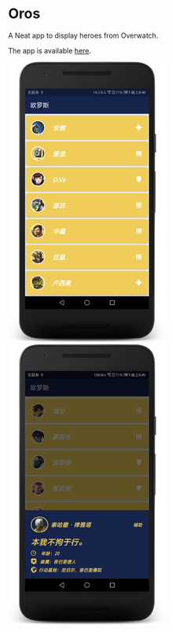 # Oros

A Neat app to display heroes from Overwatch.

The app is available [here](https://raw.githubusercontent.com/Mindjet/Oros/master/release/Oros.apk).

<img src="./raw/screenshot_home.png" width="320"/>

<img src="./raw/screenshot_bottomsheet.png" width="320"/>
